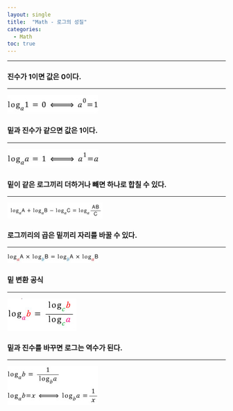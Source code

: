 ```yaml
---
layout: single
title:  "Math - 로그의 성질"
categories:
  - Math
toc: true
---
```


---

### 진수가 1이면 값은 0이다.
---

![](/assets/images/log01.jfif)

### 밑과 진수가 같으면 값은 1이다.
---

![](/assets/images/log02.jfif)

### 밑이 같은 로그끼리 더하거나 빼면 하나로 합칠 수 있다.
---

![](/assets/images/log03.png)

### 로그끼리의 곱은 밑끼리 자리를 바꿀 수 있다.
---

![](/assets/images/log04.jfif)

### 밑 변환 공식
---

![](/assets/images/log05.png)

### 밑과 진수를 바꾸면 로그는 역수가 된다.
---

![](/assets/images/log06.jfif)